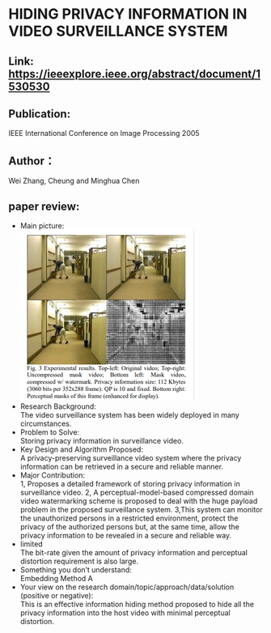 
# HIDING PRIVACY INFORMATION IN VIDEO SURVEILLANCE SYSTEM
## Link: https://ieeexplore.ieee.org/abstract/document/1530530
## Publication:  
IEEE International Conference on Image Processing 2005
## Author：
Wei Zhang, Cheung and Minghua Chen 
## paper review:
* Main picture:  
![](https://github.com/guansLab/PaperReading/blob/master/Zhengyong_Ren/12.png)
* Research Background:  
The video surveillance system has been widely deployed in many circumstances. 
* Problem to Solve:  
Storing privacy information in surveillance video.
* Key Design and Algorithm Proposed:  
A privacy-preserving surveillance video system where the privacy information
can be retrieved in a secure and reliable manner.
* Major Contribution:  
1, Proposes a detailed framework of storing privacy information in surveillance video.
2, A perceptual-model-based compressed domain video watermarking scheme is proposed to deal with the huge
payload problem in the proposed surveillance system.
3,This system can monitor the unauthorized persons in a restricted environment, protect the privacy of the
authorized persons but, at the same time, allow the privacy information to be revealed in a secure and reliable way. 
* limited  
The bit-rate given the amount of privacy information and perceptual distortion requirement is also large.
* Something you don’t understand:  
Embedding Method A
* Your view on the research domain/topic/approach/data/solution (positive or negative):  
This is an effective information hiding method proposed to hide all the privacy information into the host video with
minimal perceptual distortion.
